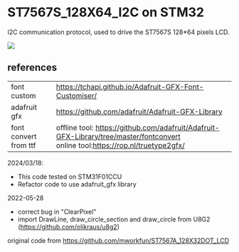 # ST7567S_128X64_I2C on STM32
I2C communication protocol, used to drive the ST7567S 128*64 pixels LCD. 



<img src="doc/128X64_I2C_ST7567S_back.png" style="max-width: 25%;">

## references

|                       |                                                                                                                                    |
|-----------------------|------------------------------------------------------------------------------------------------------------------------------------|
| font custom           | https://tchapi.github.io/Adafruit-GFX-Font-Customiser/                                                                             |
| adafruit gfx          | https://github.com/adafruit/Adafruit-GFX-Library                                                                                   |
| font convert from ttf | offline tool: https://github.com/adafruit/Adafruit-GFX-Library/tree/master/fontconvert<br>online tool:https://rop.nl/truetype2gfx/ | 




2024/03/18:
  - This code tested on STM31F01CCU
  - Refactor code to use adafruit_gfx library

2022-05-28
  - correct bug in "ClearPixel"
  - import DrawLine, draw_circle_section and draw_circle from U8G2 (https://github.com/olikraus/u8g2)


original code from  https://github.com/mworkfun/ST7567A_128X32DOT_LCD
